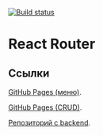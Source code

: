 [![Build status](https://ci.appveyor.com/api/projects/status/tjxu9433jpkjjyjd?svg=true)](https://ci.appveyor.com/project/Garfy2/ra-router)


# React Router

## Ссылки

[GitHub Pages (меню)](https://garfy2.github.io/ra-router/#/).

[GitHub Pages (CRUD)](https://garfy2.github.io/ra-router/#/posts).

[Репозиторий с backend](https://github.com/LiquidAssContainer/ra_router_backend).


